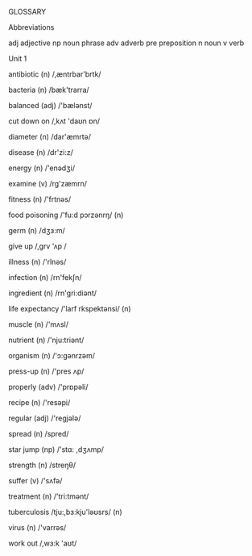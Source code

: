 GLOSSARY

Abbreviations

adj   adjective       np    noun phrase
adv   adverb          pre   preposition
n     noun            v     verb

Unit 1

antibiotic (n)    /,æntrbar'brtk/

bacteria (n)      /bæk'trarra/

balanced (adj)    /'bælənst/

cut down on      /,kʌt 'daʊn ɒn/

diameter (n)      /dar'æmrtə/

disease (n)       /dr'zi:z/

energy (n)        /'enədʒi/

examine (v)       /rg'zæmrn/

fitness (n)       /'frtnəs/

food poisoning    /'fu:d pɔrzənrŋ/
(n)

germ (n)          /dʒɜ:m/

give up           /,grv 'ʌp /

illness (n)       /'rlnəs/

infection (n)     /rn'fekʃn/

ingredient (n)    /rn'gri:diənt/

life expectancy   /'larf rkspektənsi/
(n)

muscle (n)        /'mʌsl/

nutrient (n)      /'nju:triənt/

organism (n)      /'ɔ:gənrzəm/

press-up (n)      /'pres ʌp/

properly (adv)    /'prɒpəli/

recipe (n)        /'resəpi/

regular (adj)     /'regjələ/

spread (n)        /spred/

star jump (np)    /'stɑ: ,dʒʌmp/

strength (n)      /streŋθ/

suffer (v)        /'sʌfə/

treatment (n)     /'tri:tmənt/

tuberculosis      /tju:,bɜ:kju'ləʊsrs/
(n)

virus (n)         /'varrəs/

work out          /,wɜ:k 'aʊt/
